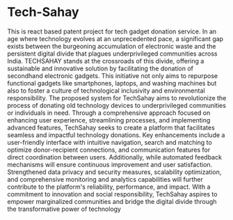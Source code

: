 # Tech-Sahay
This is react based patent project for tech gadget  donation service.
In an age where technology evolves at an unprecedented pace, a significant gap exists between
the burgeoning accumulation of electronic waste and the persistent digital divide that plagues
underprivileged communities across India. TECHSAHAY stands at the crossroads of this
divide, offering a sustainable and innovative solution by facilitating the donation of secondhand
electronic gadgets. This initiative not only aims to repurpose functional gadgets like
smartphones, laptops, and washing machines but also to foster a culture of technological
inclusivity and environmental responsibility.
The proposed system for TechSahay aims to revolutionize the process of donating old technology
devices to underprivileged communities or individuals in need. Through a comprehensive approach
focused on enhancing user experience, streamlining processes, and implementing advanced features,
TechSahay seeks to create a platform that facilitates seamless and impactful technology donations.
Key enhancements include a user-friendly interface with intuitive navigation, search and matching
to optimize donor-recipient connections, and communication features for direct coordination
between users. Additionally, while automated feedback mechanisms will ensure continuous
improvement and user satisfaction. Strengthened data privacy and security measures, scalability
optimization, and comprehensive monitoring and analytics capabilities will further contribute to the
platform's reliability, performance, and impact. With a commitment to innovation and social
responsibility, TechSahay aspires to empower marginalized communities and bridge the digital
divide through the transformative power of technology
